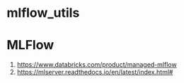 # mlflow_utils

# MLFlow 

1. https://www.databricks.com/product/managed-mlflow
2. https://mlserver.readthedocs.io/en/latest/index.html#
